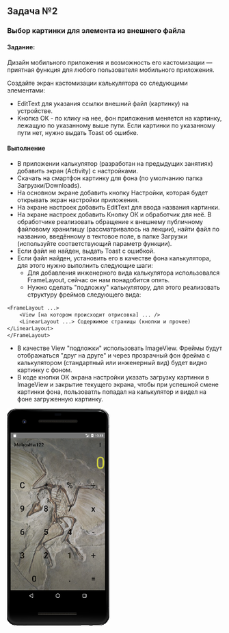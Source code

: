 ## Задача №2
### Выбор картинки для элемента из внешнего файла
#### Задание:

Дизайн мобильного приложения и возможность его кастомизации — приятная функция для любого пользователя мобильного приложения.

Создайте экран кастомизации калькулятора со следующими элементами:
- EditText для указания ссылки внешний файл (картинку) на устройстве.
- Кнопка ОК - по клику на нее, фон приложения меняется на картинку, лежащую по указанному выше пути. Если картинки по указанному пути нет, нужно выдать Toast об ошибке.

#### Выполнение
- В приложении калькулятор (разработан на предыдущих занятиях) добавить экран (Activity) с настройками.
- Скачать на смартфон картинку для фона (по умолчанию папка Загрузки/Downloads).
- На основном экране добавить кнопку Настройки, которая будет открывать экран настройки приложения.
- На экране настроек добавить EditText для ввода названия картинки.
- На экране настроек добавить Кнопку ОК и обработчик для неё. В обработчике реализовать обращение к внешнему публичному файловому хранилищу (рассматривалось на лекции), найти файл по названию, введённому в тектовое поле, в папке Загрузки (используйте соответствующий параметр функции).
- Если файл не найден, выдать Toast с ошибкой.
- Если файл найден, установить его в качестве фона калькулятора, для этого нужно выполнить следующие шаги:
    - Для добавления инженерного вида калькулятора использовался FrameLayout, сейчас он нам понадобится опять.
    - Нужно сделать "подложку" калькулятору, для этого реализовать структуру фреймов следующего вида:
```
<FrameLayout ...>
    <View [на котором происходит отрисовка] ... />
    <LinearLayout ...> Содержимое страницы (кнопки и прочее) </LinearLayout>
</FrameLayout>
```
- В качестве View "подложки" использовать ImageView. Фреймы будут отображаться "друг на друге" и через прозрачный фон фрейма с калькулятором (стандартный или инженерный вид) будет видно картинку с фоном.
- В коде кнопки ОК экрана настройки указать загрузку картинки в ImageView и закрытие текущего экрана, чтобы при успешной смене картинки фона, пользоватль попадал на калькулятор и видел на фоне загруженную картинку.

![](screen.png)